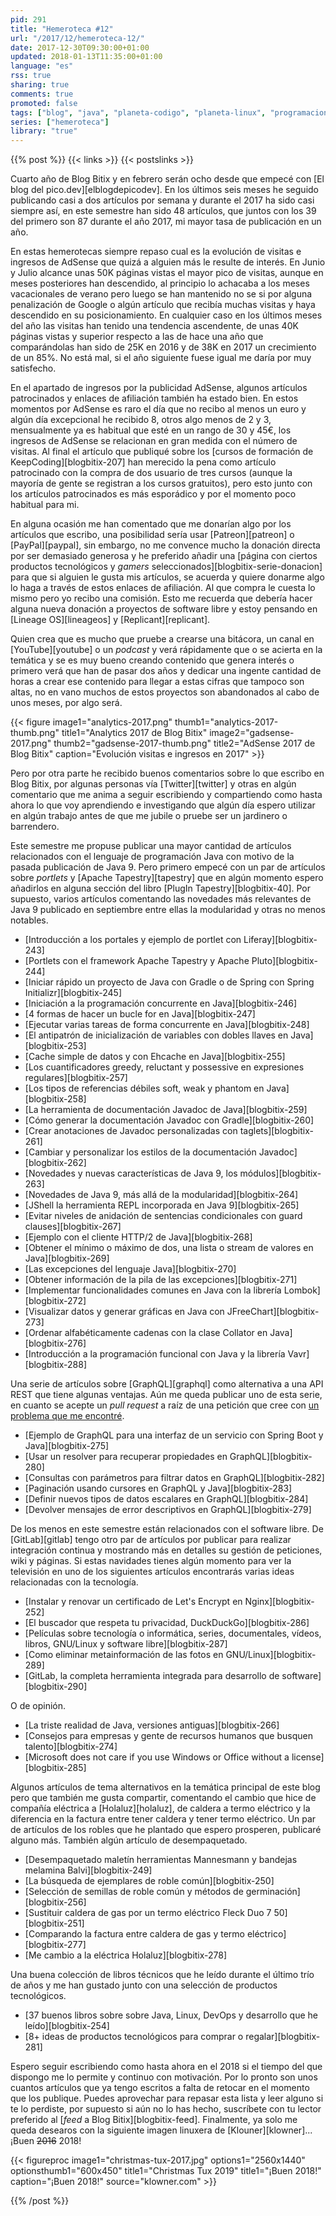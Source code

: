 ```yaml
---
pid: 291
title: "Hemeroteca #12"
url: "/2017/12/hemeroteca-12/"
date: 2017-12-30T09:30:00+01:00
updated: 2018-01-13T11:35:00+01:00
language: "es"
rss: true
sharing: true
comments: true
promoted: false
tags: ["blog", "java", "planeta-codigo", "planeta-linux", "programacion", "software", "software-libre", "tapestry", "gnu-linux"]
series: ["hemeroteca"]
library: "true"
---
```


{{% post %}}
{{< links >}}
{{< postslinks >}}

Cuarto año de Blog Bitix y en febrero serán ocho desde que empecé con [El blog del pico.dev][elblogdepicodev]. En los últimos seis meses he seguido publicando casi a dos artículos por semana y durante el 2017 ha sido casi siempre así, en este semestre han sido 48 artículos, que juntos con los 39 del primero son 87 durante el año 2017, mi mayor tasa de publicación en un año.

En estas hemerotecas siempre repaso cual es la evolución de visitas e ingresos de AdSense que quizá a alguien más le resulte de interés. En Junio y Julio alcance unas 50K páginas vistas el mayor pico de visitas, aunque en meses posteriores han descendido, al principio lo achacaba a los meses vacacionales de verano pero luego se han mantenido no se si por alguna penalización de Google o algún artículo que recibía muchas visitas y haya descendido en su posicionamiento. En cualquier caso en los últimos meses del año las visitas han tenido una tendencia ascendente, de unas 40K páginas vistas y superior respecto a las de hace una año que comparándolas han sido de 25K en 2016 y de 38K en 2017 un crecimiento de un 85%. No está mal, si el año siguiente fuese igual me daría por muy satisfecho.

En el apartado de ingresos por la publicidad AdSense, algunos artículos patrocinados y enlaces de afiliación también ha estado bien. En estos momentos por AdSense es raro el día que no recibo al menos un euro y algún día excepcional he recibido 8, otros algo menos de 2 y 3, mensualmente ya es habitual que esté en un rango de 30 y 45€, los ingresos de AdSense se relacionan en gran medida con el número de visitas. Al final el artículo que publiqué sobre los [cursos de formación de KeepCoding][blogbitix-207] han merecido la pena como artículo patrocinado con la compra de dos usuario de tres cursos (aunque la mayoría de gente se registran a los cursos gratuitos), pero esto junto con los artículos patrocinados es más esporádico y por el momento poco habitual para mi. 

En alguna ocasión me han comentado que me donarían algo por los artículos que escribo, una posibilidad sería usar [Patreon][patreon] o [PayPal][paypal], sin embargo, no me convence mucho la donación directa por ser demasiado generosa y he preferido añadir una [página con ciertos productos tecnológicos y _gamers_ seleccionados][blogbitix-serie-donacion] para que si alguien le gusta mis artículos, se acuerda y quiere donarme algo lo haga a través de estos enlaces de afiliación. Al que compra le cuesta lo mismo pero yo recibo una comisión. Esto me recuerda que debería hacer alguna nueva donación a proyectos de software libre y estoy pensando en [Lineage OS][lineageos] y [Replicant][replicant].

Quien crea que es mucho que pruebe a crearse una bitácora, un canal en [YouTube][youtube] o un _podcast_ y verá rápidamente que o se acierta en la temática y se es muy bueno creando contenido que genera interés o primero verá que han de pasar dos años y dedicar una ingente cantidad de horas a crear ese contenido para llegar a estas cifras que tampoco son altas, no en vano muchos de estos proyectos son abandonados al cabo de unos meses, por algo será.

<div class="media">
    {{< figure
        image1="analytics-2017.png" thumb1="analytics-2017-thumb.png" title1="Analytics 2017 de Blog Bitix"
        image2="gadsense-2017.png" thumb2="gadsense-2017-thumb.png" title2="AdSense 2017 de Blog Bitix"
        caption="Evolución visitas e ingresos en 2017" >}}
</div>

Pero por otra parte he recibido buenos comentarios sobre lo que escribo en Blog Bitix, por algunas personas vía [Twitter][twitter] y otras en algún comentario que me anima a seguir escribiendo y compartiendo como hasta ahora lo que voy aprendiendo e investigando que algún día espero utilizar en algún trabajo antes de que me jubile o pruebe ser un jardinero o barrendero.

Este semestre me propuse publicar una mayor cantidad de artículos relacionados con el lenguaje de programación Java con motivo de la pasada publicación de Java 9. Pero primero empecé con un par de artículos sobre _portlets_ y [Apache Tapestry][tapestry] que en algún momento espero añadirlos en alguna sección del libro [PlugIn Tapestry][blogbitix-40]. Por supuesto, varios artículos comentando las novedades más relevantes de Java 9 publicado en septiembre entre ellas la modularidad y otras no menos notables.

* [Introducción a los portales y ejemplo de portlet con Liferay][blogbitix-243]
* [Portlets con el framework Apache Tapestry y Apache Pluto][blogbitix-244]
* [Iniciar rápido un proyecto de Java con Gradle o de Spring con Spring Initializr][blogbitix-245]
* [Iniciación a la programación concurrente en Java][blogbitix-246]
* [4 formas de hacer un bucle for en Java][blogbitix-247]
* [Ejecutar varias tareas de forma concurrente en Java][blogbitix-248]
* [El antipatrón de inicialización de variables con dobles llaves en Java][blogbitix-253]
* [Cache simple de datos y con Ehcache en Java][blogbitix-255]
* [Los cuantificadores greedy, reluctant y possessive en expresiones regulares][blogbitix-257]
* [Los tipos de referencias débiles soft, weak y phantom en Java][blogbitix-258]
* [La herramienta de documentación Javadoc de Java][blogbitix-259]
* [Cómo generar la documentación Javadoc con Gradle][blogbitix-260]
* [Crear anotaciones de Javadoc personalizadas con taglets][blogbitix-261]
* [Cambiar y personalizar los estilos de la documentación Javadoc][blogbitix-262]
* [Novedades y nuevas características de Java 9, los módulos][blogbitix-263]
* [Novedades de Java 9, más allá de la modularidad][blogbitix-264]
* [JShell la herramienta REPL incorporada en Java 9][blogbitix-265]
* [Evitar niveles de anidación de sentencias condicionales con guard clauses][blogbitix-267]
* [Ejemplo con el cliente HTTP/2 de Java][blogbitix-268]
* [Obtener el mínimo o máximo de dos, una lista o stream de valores en Java][blogbitix-269]
* [Las excepciones del lenguaje Java][blogbitix-270]
* [Obtener información de la pila de las excepciones][blogbitix-271]
* [Implementar funcionalidades comunes en Java con la librería Lombok][blogbitix-272]
* [Visualizar datos y generar gráficas en Java con JFreeChart][blogbitix-273]
* [Ordenar alfabéticamente cadenas con la clase Collator en Java][blogbitix-276]
* [Introducción a la programación funcional con Java y la librería Vavr][blogbitix-288]

Una serie de artículos sobre [GraphQL][graphql] como alternativa a una API REST que tiene algunas ventajas. Aún me queda publicar uno de esta serie, en cuanto se acepte un _pull request_ a raíz de una petición que cree con [un problema que me encontré](https://github.com/graphql-java/graphql-java-tools/issues/93).

* [Ejemplo de GraphQL para una interfaz de un servicio con Spring Boot y Java][blogbitix-275]
* [Usar un resolver para recuperar propiedades en GraphQL][blogbitix-280]
* [Consultas con parámetros para filtrar datos en GraphQL][blogbitix-282]
* [Paginación usando cursores en GraphQL y Java][blogbitix-283]
* [Definir nuevos tipos de datos escalares en GraphQL][blogbitix-284]
* [Devolver mensajes de error descriptivos en GraphQL][blogbitix-279]

De los menos en este semestre están relacionados con el software libre. De [GitLab][gitlab] tengo otro par de artículos por publicar para realizar integración continua y mostrando más en detalles su gestión de peticiones, wiki y páginas. Si estas navidades tienes algún momento para ver la televisión en uno de los siguientes artículos encontrarás varias ideas relacionadas con la tecnología. 

* [Instalar y renovar un certificado de Let's Encrypt en Nginx][blogbitix-252]
* [El buscador que respeta tu privacidad, DuckDuckGo][blogbitix-286]
* [Películas sobre tecnología o informática, series, documentales, vídeos, libros, GNU/Linux y software libre][blogbitix-287]
* [Como eliminar metainformación de las fotos en GNU/Linux][blogbitix-289]
* [GitLab, la completa herramienta integrada para desarrollo de software][blogbitix-290]

O de opinión.

* [La triste realidad de Java, versiones antiguas][blogbitix-266]
* [Consejos para empresas y gente de recursos humanos que busquen talento][blogbitix-274]
* [Microsoft does not care if you use Windows or Office without a license][blogbitix-285]

Algunos artículos de tema alternativos en la temática principal de este blog pero que también me gusta compartir, comentando el cambio que hice de compañía eléctrica a [Holaluz][holaluz], de caldera a termo eléctrico y la diferencia en la factura entre tener caldera y tener termo eléctrico. Un par de artículos de los robles que he plantado que espero prosperen, publicaré alguno más. También algún artículo de desempaquetado.

* [Desempaquetado maletín herramientas Mannesmann y bandejas melamina Balvi][blogbitix-249]
* [La búsqueda de ejemplares de roble común][blogbitix-250]
* [Selección de semillas de roble común y métodos de germinación][blogbitix-256]
* [Sustituir caldera de gas por un termo eléctrico Fleck Duo 7 50][blogbitix-251]
* [Comparando la factura entre caldera de gas y termo eléctrico][blogbitix-277]
* [Me cambio a la eléctrica Holaluz][blogbitix-278]

Una buena colección de libros técnicos que he leído durante el último trío de años y me han gustado junto con una selección de productos tecnológicos.

* [37 buenos libros sobre sobre Java, Linux, DevOps y desarrollo que he leído][blogbitix-254]
* [8+ ideas de productos tecnológicos para comprar o regalar][blogbitix-281]

Espero seguir escribiendo como hasta ahora en el 2018 si el tiempo del que dispongo me lo permite y continuo con motivación. Por lo pronto son unos cuantos artículos que ya tengo escritos a falta de retocar en el momento que los publique. Puedes aprovechar para repasar esta lista y leer alguno si te lo perdiste, por supuesto si aún no lo has hecho, suscríbete con tu lector preferido al [_feed_ a Blog Bitix][blogbitix-feed]. Finalmente, ya solo me queda desearos con la siguiente imagen linuxera de [Klouner][klowner]... ¡Buen <strike>2016</strike> 2018!

<div class="media">
    {{< figureproc
        image1="christmas-tux-2017.jpg" options1="2560x1440" optionsthumb1="600x450" title1="Christmas Tux 2019" title1="¡Buen 2018!"
        caption="¡Buen 2018!" source="klowner.com" >}}
</div>

{{% /post %}}
